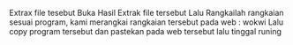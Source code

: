 Extrax file tesebut 
Buka Hasil Extrak file tersebut
Lalu Rangkailah rangkaian sesuai program, kami merangkai rangkaian tersebut pada web : wokwi
Lalu copy program tersebut dan pastekan pada web tersebut lalu tinggal runing
